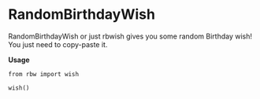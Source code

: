 # RandomBirthdayWish
RandomBirthdayWish or just rbwish gives you some random Birthday wish! You just need to copy-paste it.

**Usage**

```
from rbw import wish

wish()
```
